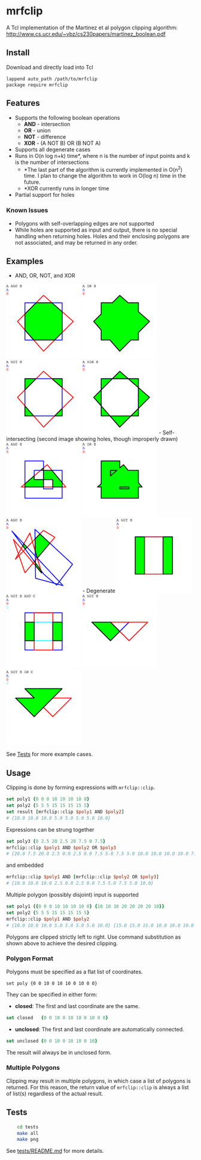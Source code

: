 # mrfclip
A Tcl implementation of the Martinez et al polygon clipping algorithm:
http://www.cs.ucr.edu/~vbz/cs230papers/martinez_boolean.pdf

## Install
Download and directly load into Tcl

    lappend auto_path /path/to/mrfclip
    package require mrfclip

## Features
- Supports the following boolean operations
  * **AND** - intersection
  * **OR** - union
  * **NOT** - difference
  * **XOR** - (A NOT B) OR (B NOT A)
- Supports all degenerate cases
- Runs in O(n log n+k) time*, where n is the number of input points and k is
  the number of intersections
  * \*The last part of the algorithm is currently implemented in
  O(n<sup>2</sup>) time. I plan to change the algorithm to work in O(log n)
  time in the future.
  * \*XOR currently runs in longer time
- Partial support for holes

### Known Issues
- Polygons with self-overlapping edges are not supported
- While holes are supported as input and output, there is no special handling
when returning holes. Holes and their enclosing polygons are not associated,
and may be returned in any order.


## Examples
- AND, OR, NOT, and XOR

<img src="/doc/images/t02/r0_2.png" alt="A AND B" width="200" />
<img src="/doc/images/t02/r0_1.png" alt="A OR B" width="200" />
<img src="/doc/images/t02/r0_4.png" alt="A NOT B" width="200" />
<img src="/doc/images/t02/r0_3.png" alt="A XOR B" width="200" />
- Self-intersecting (second image showing holes, though improperly drawn)

<img src="/doc/images/t01/r0_2.png" alt="A AND B" width="200" />
<img src="/doc/images/t01/r0_1.png" alt="A OR B" width="200" />
<img src="/doc/images/t17/r0_2.png" alt="A AND B" width="200" />
- Degenerate

<img src="/doc/images/t15/r3_0.png" alt="A NOT B AND" width="200" />
<img src="/doc/images/t15/r3_2.png" alt="A NOT B AND" width="200" />


<img src="/doc/images/t12/r3_0.png" alt="A NOT B OR C" width="200" />
<img src="/doc/images/t12/r3_1.png" alt="A NOT B OR C" width="200" />

See [Tests](#tests) for more example cases.

## Usage
Clipping is done by forming expressions with `mrfclip::clip`.

```tcl
set poly1 {0 0 0 10 10 10 10 0}
set poly2 {5 5 5 15 15 15 15 5}
set result [mrfclip::clip $poly1 AND $poly2]
# {10.0 10.0 10.0 5.0 5.0 5.0 5.0 10.0}
```

Expressions can be strung together
```tcl
set poly3 {0 2.5 20 2.5 20 7.5 0 7.5}
mrfclip::clip $poly1 AND $poly2 OR $poly3
# {20.0 7.5 20.0 2.5 0.0 2.5 0.0 7.5 5.0 7.5 5.0 10.0 10.0 10.0 10.0 7.5}
```

and embedded
```tcl
mrfclip::clip $poly1 AND [mrfclip::clip $poly2 OR $poly3]
# {10.0 10.0 10.0 2.5 0.0 2.5 0.0 7.5 5.0 7.5 5.0 10.0}
```

Multiple polygon (possibly disjoint) input is supported
```tcl
set poly1 {{0 0 0 10 10 10 10 0} {10 10 10 20 20 20 20 10}}
set poly2 {5 5 5 15 15 15 15 5}
mrfclip::clip $poly1 AND $poly2
# {10.0 10.0 10.0 5.0 5.0 5.0 5.0 10.0} {15.0 15.0 15.0 10.0 10.0 10.0 10.0 15.0}

```

Polygons are clipped strictly left to right. Use command substitution as shown
above to achieve the desired clipping.

### Polygon Format
Polygons must be specified as a flat list of coordinates.

    set poly {0 0 10 0 10 10 0 10 0 0}

They can be specified in either form:
- **closed**: The first and last coordinate are the same.
```tcl
set closed   {0 0 10 0 10 10 0 10 0 0}
```
- **unclosed**: The first and last coordinate are automatically connected.
```tcl
set unclosed {0 0 10 0 10 10 0 10}
```

The result will always be in unclosed form.

### Multiple Polygons
Clipping may result in multiple polygons, in which case a list of polygons is
returned. For this reason, the return value of `mrfclip::clip` is always a list
of list(s) regardless of the actual result.

## Tests
```sh
    cd tests
    make all
    make png
```

See <a href="/tests/README.md">tests/README.md</a> for more details.
